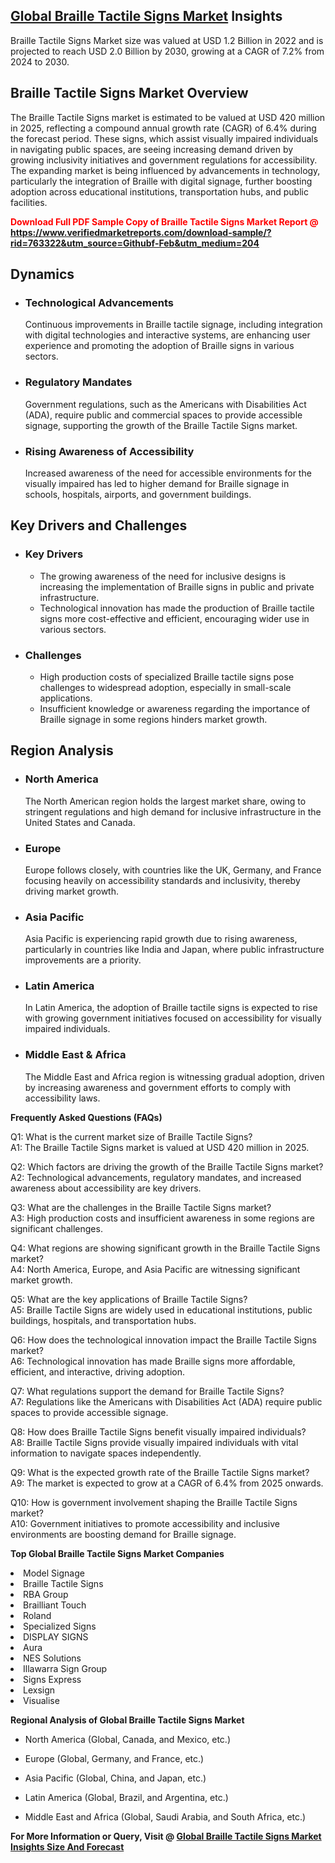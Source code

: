 <h2><a href="https://www.verifiedmarketreports.com/download-sample/?rid=763322&amp;utm_source=Githubf&amp;utm_medium=204" target="_blank">Global Braille Tactile Signs Market</a> Insights</h2><p>Braille Tactile Signs Market size was valued at USD 1.2 Billion in 2022 and is projected to reach USD 2.0 Billion by 2030, growing at a CAGR of 7.2% from 2024 to 2030.</p><p> <h2>Braille Tactile Signs Market Overview</h2> <p>The Braille Tactile Signs market is estimated to be valued at USD 420 million in 2025, reflecting a compound annual growth rate (CAGR) of 6.4% during the forecast period. These signs, which assist visually impaired individuals in navigating public spaces, are seeing increasing demand driven by growing inclusivity initiatives and government regulations for accessibility. The expanding market is being influenced by advancements in technology, particularly the integration of Braille with digital signage, further boosting adoption across educational institutions, transportation hubs, and public facilities.</p> <p><strong><p><span class=""><span style="color: #ff0000;"><strong>Download Full PDF Sample Copy of Braille Tactile Signs Market Report</strong> @ </span><a href="https://www.verifiedmarketreports.com/download-sample/?rid=763322&amp;utm_source=Githubf-Feb&amp;utm_medium=204" target="_blank">https://www.verifiedmarketreports.com/download-sample/?rid=763322&amp;utm_source=Githubf-Feb&amp;utm_medium=204</a></span></p></strong></p> <h2>Dynamics</h2> <ul> <li><h3>Technological Advancements</h3>Continuous improvements in Braille tactile signage, including integration with digital technologies and interactive systems, are enhancing user experience and promoting the adoption of Braille signs in various sectors.</li> <li><h3>Regulatory Mandates</h3>Government regulations, such as the Americans with Disabilities Act (ADA), require public and commercial spaces to provide accessible signage, supporting the growth of the Braille Tactile Signs market.</li> <li><h3>Rising Awareness of Accessibility</h3>Increased awareness of the need for accessible environments for the visually impaired has led to higher demand for Braille signage in schools, hospitals, airports, and government buildings.</li> </ul> <h2>Key Drivers and Challenges</h2> <ul> <li><h3>Key Drivers</h3> <ul> <li>The growing awareness of the need for inclusive designs is increasing the implementation of Braille signs in public and private infrastructure.</li> <li>Technological innovation has made the production of Braille tactile signs more cost-effective and efficient, encouraging wider use in various sectors.</li> </ul> </li> <li><h3>Challenges</h3> <ul> <li>High production costs of specialized Braille tactile signs pose challenges to widespread adoption, especially in small-scale applications.</li> <li>Insufficient knowledge or awareness regarding the importance of Braille signage in some regions hinders market growth.</li> </ul> </li> </ul> <h2>Region Analysis</h2> <ul> <li><h3>North America</h3>The North American region holds the largest market share, owing to stringent regulations and high demand for inclusive infrastructure in the United States and Canada.</li> <li><h3>Europe</h3>Europe follows closely, with countries like the UK, Germany, and France focusing heavily on accessibility standards and inclusivity, thereby driving market growth.</li> <li><h3>Asia Pacific</h3>Asia Pacific is experiencing rapid growth due to rising awareness, particularly in countries like India and Japan, where public infrastructure improvements are a priority.</li> <li><h3>Latin America</h3>In Latin America, the adoption of Braille tactile signs is expected to rise with growing government initiatives focused on accessibility for visually impaired individuals.</li> <li><h3>Middle East & Africa</h3>The Middle East and Africa region is witnessing gradual adoption, driven by increasing awareness and government efforts to comply with accessibility laws.</li> </ul> <p><strong>Frequently Asked Questions (FAQs)</strong></p> <p>Q1: What is the current market size of Braille Tactile Signs? <br> A1: The Braille Tactile Signs market is valued at USD 420 million in 2025.</p> <p>Q2: Which factors are driving the growth of the Braille Tactile Signs market? <br> A2: Technological advancements, regulatory mandates, and increased awareness about accessibility are key drivers.</p> <p>Q3: What are the challenges in the Braille Tactile Signs market? <br> A3: High production costs and insufficient awareness in some regions are significant challenges.</p> <p>Q4: What regions are showing significant growth in the Braille Tactile Signs market? <br> A4: North America, Europe, and Asia Pacific are witnessing significant market growth.</p> <p>Q5: What are the key applications of Braille Tactile Signs? <br> A5: Braille Tactile Signs are widely used in educational institutions, public buildings, hospitals, and transportation hubs.</p> <p>Q6: How does the technological innovation impact the Braille Tactile Signs market? <br> A6: Technological innovation has made Braille signs more affordable, efficient, and interactive, driving adoption.</p> <p>Q7: What regulations support the demand for Braille Tactile Signs? <br> A7: Regulations like the Americans with Disabilities Act (ADA) require public spaces to provide accessible signage.</p> <p>Q8: How does Braille Tactile Signs benefit visually impaired individuals? <br> A8: Braille Tactile Signs provide visually impaired individuals with vital information to navigate spaces independently.</p> <p>Q9: What is the expected growth rate of the Braille Tactile Signs market? <br> A9: The market is expected to grow at a CAGR of 6.4% from 2025 onwards.</p> <p>Q10: How is government involvement shaping the Braille Tactile Signs market? <br> A10: Government initiatives to promote accessibility and inclusive environments are boosting demand for Braille signage.</p> </p><p><strong>Top Global Braille Tactile Signs Market Companies</strong></p><div data-test-id=""><p><li>Model Signage</li><li> Braille Tactile Signs</li><li> RBA Group</li><li> Brailliant Touch</li><li> Roland</li><li> Specialized Signs</li><li> DISPLAY SIGNS</li><li> Aura</li><li> NES Solutions</li><li> Illawarra Sign Group</li><li> Signs Express</li><li> Lexsign</li><li> Visualise</li></p><div><strong>Regional Analysis of&nbsp;Global Braille Tactile Signs Market</strong></div><ul><li dir="ltr"><p dir="ltr">North America&nbsp;(Global, Canada, and Mexico, etc.)</p></li><li dir="ltr"><p dir="ltr">Europe (Global, Germany, and France, etc.)</p></li><li dir="ltr"><p dir="ltr">Asia Pacific&nbsp;(Global, China, and Japan, etc.)</p></li><li dir="ltr"><p dir="ltr">Latin America&nbsp;(Global, Brazil, and Argentina, etc.)</p></li><li dir="ltr">Middle East and Africa&nbsp;(Global, Saudi Arabia, and South Africa, etc.)</li></ul><p><strong>For More Information or Query, Visit @&nbsp;</strong><strong><a href="https://www.verifiedmarketreports.com/product/braille-tactile-signs-market/?utm_source=Githubf&amp;utm_medium=204" target="_blank">Global Braille Tactile Signs Market Insights Size And Forecast</a></strong></p></div>
